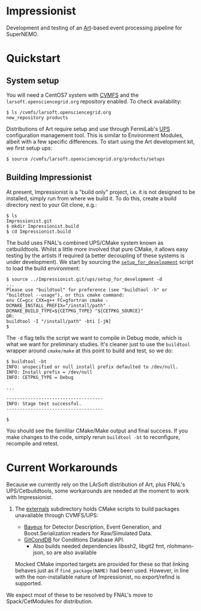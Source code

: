 Impressionist
=============

Development and testing of an [Art](https://art.fnal.gov)-based event
processing pipeline for SuperNEMO.

Quickstart
==========
System setup
------------
You will need a CentOS7 system with
[CVMFS](https://cernvm.cern.ch/portal/filesystem) and the `larsoft.opensciencegrid.org` repository enabled. To check availability:

```console
$ ls /cvmfs/larsoft.opensciencegrid.org
new_repository products
```

Distributions of Art require setup and use through FermiLab's [UPS](https://cdcvs.fnal.goc/redmine/projects/ups/wiki) configuration management tool.
This is similar to Environment Modules, albeit with a few specific
differences. To start using the Art development kit, we first setup ups:

```console
$ source /cvmfs/larsoft.opensciencegrid.org/products/setups
```

Building Impressionist
----------------------
At present, Impressionist is a "build only" project, i.e. it is not
designed to be installed, simply run from where we build it. To do
this, create a build directory next to your Git clone, e.g.:

```console
$ ls
Impressionist.git
$ mkdir Impressionist.build
$ cd Impressionist.build
```

The build uses FNAL's combined UPS/CMake system known as cetbuildtools. Whilst
a little more involved that pure CMake, it allows easy testing by the artists if
required (a better decoupling of these systems is under development). We start
by sourcing the [`setup_for_development`](ups/setup_for_development) script to
load the build environment:

```console
$ source ../Impressionist.git/ups/setup_for_development -d
...
Please use "buildtool" for preference (see "buildtool -h" or "buildtool --usage"), or this cmake command:
env CC=gcc CXX=g++ FC=gfortran cmake -DCMAKE_INSTALL_PREFIX="/install/path" -DCMAKE_BUILD_TYPE=${CETPKG_TYPE} "${CETPKG_SOURCE}"
OR:
buildtool -I "/install/path" -bti [-jN]
$
```

The `-d` flag tells the script we want to compile in Debug mode, which is what
we want for preliminary studies. It's cleaner just to use the `buildtool` wrapper
around `cmake/make` at this point to build and test, so we do:

```console
$ buildtool -bt
INFO: unspecified or null install prefix defaulted to /dev/null.
INFO: Install prefix = /dev/null
INFO: CETPKG_TYPE = Debug

...

------------------------------------
INFO: Stage test successful.
------------------------------------

$
```

You should see the famililar CMake/Make output and final success.
If you make changes to the code, simply rerun `buildtool -bt` to reconfigure,
recompile and retest.


Current Workarounds
===================
Because we currently rely on the LArSoft distribution of Art, plus FNAL's UPS/Cetbuildtools, some
workarounds are needed at the moment to work with Impressionist.

1. The [externals](externals) subdirectory holds CMake scripts to build packages unavailable through
   CVMFS/UPS:

   - [Bayeux](https://github.com/SuperNEMO-DBD/Bayeux) for Detector Description, Event Generation,
     and Boost.Serialization readers for Raw/Simulated Data.
   - [GitCondDB](https://gitlab.cern.ch/LHCb/GitCondDB) for Conditions Database API.
     - Also builds needed dependencies libssh2, libgit2 fmt, nlohmann-json, so are also available

   Mocked CMake imported targets are provided for these so that linking behaves just as
   if `find_package(NAME)` had been used. However, in line with the non-installable nature
   of Impressionist, no export/refind is supported.


We expect most of these to be resolved by FNAL's move to Spack/CetModules for distribution.
